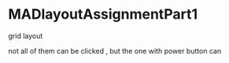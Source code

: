 # MADlayoutAssignmentPart1
grid layout

not all of them can be clicked , but the one with power button can
